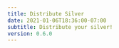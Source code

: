 ```yaml
---
title: Distribute Silver
date: 2021-01-06T18:36:00-07:00
subtitle: Distribute your silver!
version: 0.6.0
---
```

